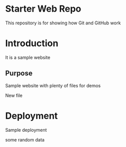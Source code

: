# Starter Web Repo

This repository is for showing how Git and GitHub work

# Introduction
It is a sample website

## Purpose

Sample website with plenty of files for demos

New file

# Deployment
Sample deployment

some random data


